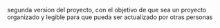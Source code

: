 segunda version del proyecto, con el objetivo de que sea un proyecto organizado y legible para que pueda ser actualizado por otras personas
